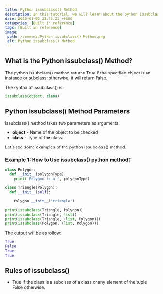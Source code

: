 ```yaml
---
title: Python issubclass() Method
description: In this tutorial, we will learn about the python issubclass() method and its use with examples.
date: 2025-01-03 22:42:23 +0800
categories: [Built in reference]
tags: [Built in reference]
image:
 path: /commons/Python issubclass() Method.png
 alt: Python issubclass() Method
---
```


## What is the Python issubclass() Method?

The python issubclass() method returns True if the specified object is an instance or subclass; otherwise, it will return False.

The syntax of issubclass() is:

```python
issubclass(object, class)

```

## Python issubclass() Method Parameters

<script type="text/javascript">
	atOptions = {
		'key' : '98858c4e91885e00ea9926beee01c03e',
		'format' : 'iframe',
		'height' : 90,
		'width' : 728,
		'params' : {}
	};
</script>
<script type="text/javascript" src="//www.highperformanceformat.com/98858c4e91885e00ea9926beee01c03e/invoke.js"></script>
issubclass() method takes two parameters as arguments:

<script type="text/javascript">
	atOptions = {
		'key' : '98858c4e91885e00ea9926beee01c03e',
		'format' : 'iframe',
		'height' : 90,
		'width' : 728,
		'params' : {}
	};
</script>
<script type="text/javascript" src="//www.highperformanceformat.com/98858c4e91885e00ea9926beee01c03e/invoke.js"></script>
* **object** \- Name of the object to be checked  
* **class** \- Type of the class.

Let’s see some examples of the python issubclass() method.

<script type="text/javascript">
	atOptions = {
		'key' : '98858c4e91885e00ea9926beee01c03e',
		'format' : 'iframe',
		'height' : 90,
		'width' : 728,
		'params' : {}
	};
</script>
<script type="text/javascript" src="//www.highperformanceformat.com/98858c4e91885e00ea9926beee01c03e/invoke.js"></script>
### Example 1: How to Use issubclass() python method?

```python
class Polygon:
  def __init__(polygonType):
    print('Polygon is a ', polygonType)

class Triangle(Polygon):
  def __init__(self):

    Polygon.__init__('triangle')
    
print(issubclass(Triangle, Polygon))
print(issubclass(Triangle, list))
print(issubclass(Triangle, (list, Polygon)))
print(issubclass(Polygon, (list, Polygon)))

```

The output will be as follow:

```python
True
False
True
True

```

## Rules of issubclass()

* True if the class is a subclass of a class or any element of the tuple, False otherwise.